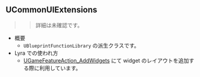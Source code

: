## UCommonUIExtensions

>> 詳細は未確認です。

* 概要
	* `UBlueprintFunctionLibrary` の派生クラスです。
* Lyra での使われ方
	* [UGameFeatureAction_AddWidgets] にて widget のレイアウトを追加する際に利用しています。

<!--- ページ内のリンク --->

<!--- 自前の画像へのリンク --->

<!--- generated --->
[UGameFeatureAction_AddWidgets]: ../../Lyra/GameFeature/UGameFeatureAction_AddWidgets.md#ugamefeatureaction_addwidgets
